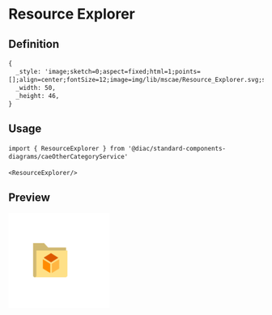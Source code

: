 # Resource Explorer

## Definition

```
{
  _style: 'image;sketch=0;aspect=fixed;html=1;points=[];align=center;fontSize=12;image=img/lib/mscae/Resource_Explorer.svg;strokeColor=none;',
  _width: 50,
  _height: 46,
}
```

## Usage

```
import { ResourceExplorer } from '@diac/standard-components-diagrams/caeOtherCategoryService'

<ResourceExplorer/>
```

## Preview

<img src="./resource-explorer.png" width="200"/>
